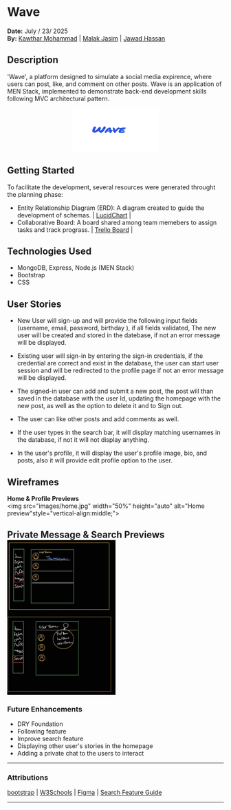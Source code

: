 # Wave

**Date:** July / 23/ 2025 <br>
**By:** [Kawthar Mohammad](https://github.com/Kawthara-M) | [Malak Jasim](https://github.com/Malak1805) | [Jawad Hassan](https://github.com/Jawad-Hassan-J)

## Description

'Wave', a platform designed to simulate a social media expirence, where users can post, like, and comment on other posts. Wave is an application of MEN Stack, implemented to demonstrate back-end development skills following MVC architectural pattern.<br>
<div align="center">
  <img src="images/logo.png" width="40%" height="100px" alt="Logo">
</div>


## Getting Started

To facilitate the development, several resources were generated throught the planning phase:

- Entity Relationship Diagram (ERD): A diagram created to guide the development of schemas. |
  [LucidChart](https://lucid.app/lucidchart/fe839a3d-ab38-4a1d-9f2b-ba8260569b1e/edit?viewport_loc=-573%2C93%2C1993%2C753%2C0_0&invitationId=inv_5c614da6-8cad-484f-adae-d3aa8441852f) |
- Collaborative Board: A board shared among team memebers to assign tasks and track prograss. | 
[Trello Board](https://trello.com/invite/b/6878ea401d81c643973da674/ATTI68ab95fd58f27aeffe35be35fc66d27f6F816D14/social-media-trello) |

## Technologies Used

- MongoDB, Express, Node.js (MEN Stack)
- Bootstrap
- CSS

## User Stories


- New User will sign-up and will provide the following input fields (username, email, password, birthday ), if all fields validated, 
The new user will be created and stored in the datebase, if not an error message will be displayed.

- Existing user will sign-in by entering the sign-in credentials, if the credential are correct and exist in the database, the user can start user session and will be redirected to the profile page if not an error message will be displayed.

- The signed-in user can add and submit a new post, the post will than saved in the database with the user Id, updating the homepage with the new post, as well as the option to delete it and to Sign out.

- The user can like other posts and add comments as well.

- If the user types in the search bar, it will display matching usernames in the database, if not it will not display anything.

- In the user's profile, it will display the user's profile image, bio, and posts, also it will provide edit profile option to the user.



## Wireframes
**Home & Profile Previews**
<br>
<img src="images/home.jpg"  width="50%" height="auto" alt="Home preview"style="vertical-align:middle;">
<br>

**Private Message & Search Previews**
<br>
<img src="images/privateAndSearch.jpg"  width="50%" height="auto" style="vertical-align:middle;">
---
### **Future Enhancements**
- DRY Foundation
- Following feature
- Improve search feature
- Displaying other user's stories in the homepage
- Adding a private chat to the users to interact
---
### **Attributions**
[bootstrap](https://getbootstrap.com/) |
[W3Schools](https://www.w3schools.com/) |
[Figma](https://www.figma.com/) |
[Search Feature Guide](https://medium.com/@aniagudo.godson/running-a-simple-search-query-on-mongodb-atlas-using-express-nodejs-2-refining-search-queries-49949ce5c4a1)

---
